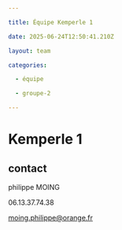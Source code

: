 ```yaml
---

title: Équipe Kemperle 1

date: 2025-06-24T12:50:41.210Z

layout: team

categories:

  - équipe

  - groupe-2

---
```


# Kemperle 1



## contact 

philippe MOING

06.13.37.74.38 

moing.philippe@orange.fr

